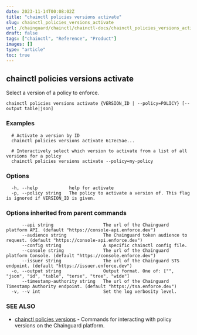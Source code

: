 ```yaml
---
date: 2023-11-14T00:08:02Z
title: "chainctl policies versions activate"
slug: chainctl_policies_versions_activate
url: /chainguard/chainctl/chainctl-docs/chainctl_policies_versions_activate/
draft: false
tags: ["chainctl", "Reference", "Product"]
images: []
type: "article"
toc: true
---
```

## chainctl policies versions activate

Select a version of a policy to enforce.

```
chainctl policies versions activate {VERSION_ID | --policy=POLICY} [--output table|json]
```

### Examples

```
  # Activate a version by ID
  chainctl policies versions activate 617ec5ae...
  
  # Interactively select which version to activate from a list of all versions for a policy
  chainctl policies versions activate --policy=my-policy
```

### Options

```
  -h, --help            help for activate
  -p, --policy string   The policy to activate a version of. This flag is ignored if VERSION_ID is given.
```

### Options inherited from parent commands

```
      --api string                   The url of the Chainguard platform API. (default "https://console-api.enforce.dev")
      --audience string              The Chainguard token audience to request. (default "https://console-api.enforce.dev")
      --config string                A specific chainctl config file.
      --console string               The url of the Chainguard platform Console. (default "https://console.enforce.dev")
      --issuer string                The url of the Chainguard STS endpoint. (default "https://issuer.enforce.dev")
  -o, --output string                Output format. One of: ["", "json", "id", "table", "terse", "tree", "wide"]
      --timestamp-authority string   The url of the Chainguard Timestamp Authority endpoint. (default "https://tsa.enforce.dev")
  -v, --v int                        Set the log verbosity level.
```

### SEE ALSO

* [chainctl policies versions](/chainguard/chainctl/chainctl-docs/chainctl_policies_versions/)	 - Commands for interacting with policy versions on the Chainguard platform.

